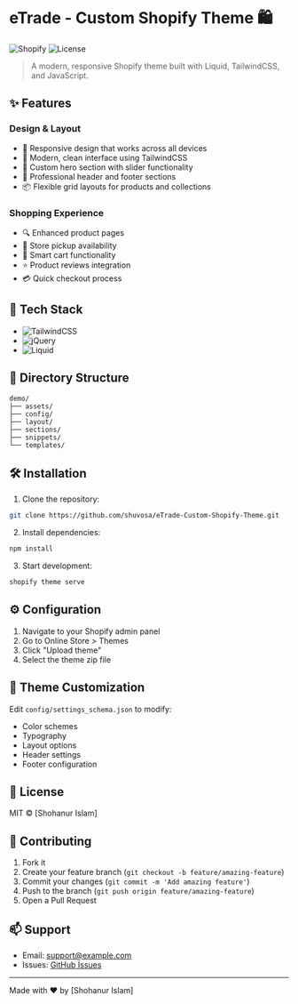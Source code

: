 # eTrade - Custom Shopify Theme 🛍️

![Shopify](https://img.shields.io/badge/Shopify-Theme-7AB55C)
![License](https://img.shields.io/badge/license-MIT-blue.svg)

> A modern, responsive Shopify theme built with Liquid, TailwindCSS, and JavaScript.

## ✨ Features

### Design & Layout
- 🎨 Responsive design that works across all devices
- 📱 Modern, clean interface using TailwindCSS
- 🎯 Custom hero section with slider functionality
- 📑 Professional header and footer sections
- 📦 Flexible grid layouts for products and collections

### Shopping Experience
- 🔍 Enhanced product pages
- 🏪 Store pickup availability
- 🛒 Smart cart functionality
- ⭐ Product reviews integration
- 💳 Quick checkout process

## 🚀 Tech Stack

- ![TailwindCSS](https://img.shields.io/badge/TailwindCSS-v3.0-38B2AC)
- ![jQuery](https://img.shields.io/badge/jQuery-3.7.1-0769AD)
- ![Liquid](https://img.shields.io/badge/Liquid-Latest-67b8de)

## 📁 Directory Structure

```
demo/
├── assets/
├── config/
├── layout/
├── sections/
├── snippets/
└── templates/
```

## 🛠️ Installation

1. Clone the repository:
```bash
git clone https://github.com/shuvosa/eTrade-Custom-Shopify-Theme.git
```

2. Install dependencies:
```bash
npm install
```

3. Start development:
```bash
shopify theme serve
```

## ⚙️ Configuration

1. Navigate to your Shopify admin panel
2. Go to Online Store > Themes
3. Click "Upload theme"
4. Select the theme zip file

## 🎨 Theme Customization

Edit `config/settings_schema.json` to modify:

- Color schemes
- Typography
- Layout options
- Header settings
- Footer configuration

## 📝 License

MIT © [Shohanur Islam]

## 🤝 Contributing

1. Fork it
2. Create your feature branch (`git checkout -b feature/amazing-feature`)
3. Commit your changes (`git commit -m 'Add amazing feature'`)
4. Push to the branch (`git push origin feature/amazing-feature`)
5. Open a Pull Request

## 📫 Support

- Email: support@example.com
- Issues: [GitHub Issues](https://github.com/shuvosa/eTrade-Custom-Shopify-Theme/issues)


---
Made with ❤️ by [Shohanur Islam]
